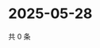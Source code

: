 # 2025-05-28

共 0 条

<!-- BEGIN ZHIHUQUESTIONS -->
<!-- 最后更新时间 Wed May 28 2025 08:55:27 GMT+0800 (China Standard Time) -->

<!-- END ZHIHUQUESTIONS -->
